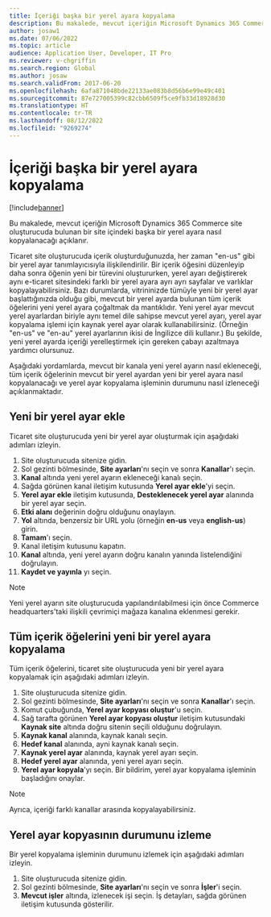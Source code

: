 ```yaml
---
title: İçeriği başka bir yerel ayara kopyalama
description: Bu makalede, mevcut içeriğin Microsoft Dynamics 365 Commerce site oluşturucuda bulunan bir site içindeki başka bir yerel ayara nasıl kopyalanacağı açıklanır.
author: josaw1
ms.date: 07/06/2022
ms.topic: article
audience: Application User, Developer, IT Pro
ms.reviewer: v-chgriffin
ms.search.region: Global
ms.author: josaw
ms.search.validFrom: 2017-06-20
ms.openlocfilehash: 6afa871048bde22133ae083b8d56b6e99e49c401
ms.sourcegitcommit: 87e727005399c82cbb6509f5ce9fb33d18928d30
ms.translationtype: HT
ms.contentlocale: tr-TR
ms.lasthandoff: 08/12/2022
ms.locfileid: "9269274"
---
```

# <a name="copy-content-to-another-locale"></a>İçeriği başka bir yerel ayara kopyalama

[!include[banner](../includes/banner.md)]

Bu makalede, mevcut içeriğin Microsoft Dynamics 365 Commerce site oluşturucuda bulunan bir site içindeki başka bir yerel ayara nasıl kopyalanacağı açıklanır.

Ticaret site oluşturucuda içerik oluşturduğunuzda, her zaman "en-us" gibi bir yerel ayar tanımlayıcısıyla ilişkilendirilir. Bir içerik öğesini düzenleyip daha sonra öğenin yeni bir türevini oluştururken, yerel ayarı değiştirerek aynı e-ticaret sitesindeki farklı bir yerel ayara ayrı ayrı sayfalar ve varlıklar kopyalayabilirsiniz. Bazı durumlarda, vitrininizde tümüyle yeni bir yerel ayar başlattığınızda olduğu gibi, mevcut bir yerel ayarda bulunan tüm içerik öğelerini yeni yerel ayara çoğaltmak da mantıklıdır. Yeni yerel ayar mevcut yerel ayarlardan biriyle aynı temel dile sahipse mevcut yerel ayarı, yerel ayar kopyalama işlemi için kaynak yerel ayar olarak kullanabilirsiniz. (Örneğin "en-us" ve "en-au" yerel ayarlarının ikisi de İngilizce dili kullanır.) Bu şekilde, yeni yerel ayarda içeriği yerelleştirmek için gereken çabayı azaltmaya yardımcı olursunuz.

Aşağıdaki yordamlarda, mevcut bir kanala yeni yerel ayarın nasıl ekleneceği, tüm içerik öğelerinin mevcut bir yerel ayardan yeni bir yerel ayara nasıl kopyalanacağı ve yerel ayar kopyalama işleminin durumunu nasıl izleneceği açıklanmaktadır.

## <a name="add-a-new-locale"></a>Yeni bir yerel ayar ekle

Ticaret site oluşturucuda yeni bir yerel ayar oluşturmak için aşağıdaki adımları izleyin.

1. Site oluşturucuda sitenize gidin.
1. Sol gezinti bölmesinde, **Site ayarları**'nı seçin ve sonra **Kanallar**'ı seçin.
1. **Kanal** altında yeni yerel ayarın ekleneceği kanalı seçin.
1. Sağda görünen kanal iletişim kutusunda **Yerel ayar ekle**'yi seçin.
1. **Yerel ayar ekle** iletişim kutusunda, **Desteklenecek yerel ayar** alanında bir yerel ayar seçin.
1. **Etki alanı** değerinin doğru olduğunu onaylayın.
1. **Yol** altında, benzersiz bir URL yolu (örneğin **en-us** veya **english-us**) girin.
1. **Tamam**'ı seçin.
1. Kanal iletişim kutusunu kapatın.
1. **Kanal** altında, yeni yerel ayarın doğru kanalın yanında listelendiğini doğrulayın.
1. **Kaydet ve yayınla** yı seçin.

> [!NOTE]
> Yeni yerel ayarın site oluşturucuda yapılandırılabilmesi için önce Commerce headquarters'taki ilişkili çevrimiçi mağaza kanalına eklenmesi gerekir.

## <a name="copy-all-content-items-to-a-new-locale"></a>Tüm içerik öğelerini yeni bir yerel ayara kopyalama

Tüm içerik öğelerini, ticaret site oluşturucuda yeni bir yerel ayara kopyalamak için aşağıdaki adımları izleyin.

1. Site oluşturucuda sitenize gidin.
1. Sol gezinti bölmesinde, **Site ayarları**'nı seçin ve sonra **Kanallar**'ı seçin.
1. Komut çubuğunda, **Yerel ayar kopyası oluştur**'u seçin.
1. Sağ tarafta görünen **Yerel ayar kopyası oluştur** iletişim kutusundaki **Kaynak site** altında doğru sitenin seçili olduğunu doğrulayın.
1. **Kaynak kanal** alanında, kaynak kanalı seçin.
1. **Hedef kanal** alanında, ayni kaynak kanalı seçin.
1. **Kaynak yerel ayar** alanında, kaynak yerel ayarı seçin.
1. **Hedef yerel ayar** alanında, yeni yerel ayarı seçin.
1. **Yerel ayar kopyala**'yı seçin. Bir bildirim, yerel ayar kopyalama işleminin başladığını onaylar.

> [!NOTE]
> Ayrıca, içeriği farklı kanallar arasında kopyalayabilirsiniz.

## <a name="monitor-the-status-of-the-locale-copy"></a>Yerel ayar kopyasının durumunu izleme

Bir yerel kopyalama işleminin durumunu izlemek için aşağıdaki adımları izleyin.

1. Site oluşturucuda sitenize gidin.
1. Sol gezinti bölmesinde, **Site ayarları**'nı seçin ve sonra **İşler**'i seçin.
1. **Mevcut işler** altında, izlenecek işi seçin. İş detayları, sağda görünen iletişim kutusunda gösterilir.
